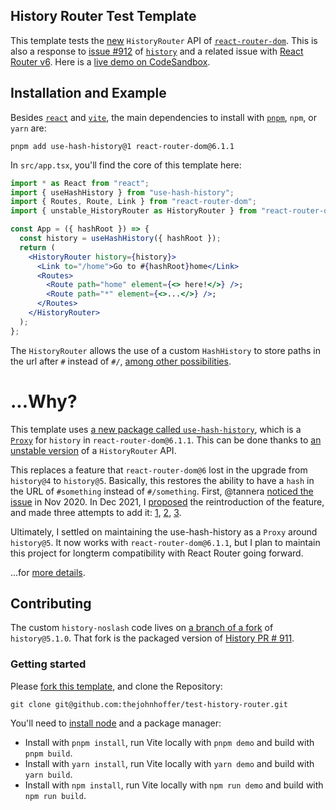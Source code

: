 ## History Router Test Template

This template tests the [new][6_1_1] `HistoryRouter` API of [`react-router-dom`](https://github.com/remix-run/react-router/). This is also a response to [issue #912](https://github.com/remix-run/history/issues/912) of [`history`](https://github.com/remix-run/history/) and a related issue with [React Router v6](https://reactrouter.com/docs/en/v6). Here is a [live demo on CodeSandbox][Sandbox].

## Installation and Example

Besides [`react`](https://reactjs.org/) and [`vite`](https://vitejs.dev/), the main dependencies to install with [`pnpm`](https://pnpm.io/), `npm`, or `yarn` are:

```
pnpm add use-hash-history@1 react-router-dom@6.1.1
```

In `src/app.tsx`, you'll find the core of this template here:

```jsx
import * as React from "react";
import { useHashHistory } from "use-hash-history";
import { Routes, Route, Link } from "react-router-dom";
import { unstable_HistoryRouter as HistoryRouter } from "react-router-dom";

const App = ({ hashRoot }) => {
  const history = useHashHistory({ hashRoot });
  return (
    <HistoryRouter history={history}>
      <Link to="/home">Go to #{hashRoot}home</Link>
      <Routes>
        <Route path="home" element={<> here!</>} />;
        <Route path="*" element={<>...</>} />;
      </Routes>
    </HistoryRouter>
  );
};
```

The `HistoryRouter` allows the use of a custom `HashHistory` to store paths in the url after `#` instead of `#/`, [among other possibilities][ExampleProps].

# ...Why?

This template uses [a new package called `use-hash-history`][NPM], which is a [`Proxy`][Proxy] for `history` in `react-router-dom@6.1.1`. This can be done thanks to [an unstable version][6_1_1] of a `HistoryRouter` API.

This replaces a feature that `react-router-dom@6` lost in the upgrade from `history@4` to `history@5`. Basically, this restores the ability to have a `hash` in the URL of `#something` instead of `#/something`. First, @tannera [noticed the issue](https://github.com/remix-run/react-router/issues/7703) in Nov 2020. In Dec 2021, I [proposed](https://github.com/remix-run/react-router/issues/8459) the reintroduction of the feature, and made three attempts to add it: [1][1], [2][2], [3][3].

Ultimately, I settled on maintaining the use-hash-history as a `Proxy` around `history@5`. It now works with `react-router-dom@6.1.1`, but I plan to maintain this project for longterm compatibility with React Router going forward.

...for [more details](https://github.com/thejohnhoffer/test-history-router/blob/main/WHY.md).

## Contributing

The custom `history-noslash` code lives on [a branch of a fork](https://github.com/thejohnhoffer/history/tree/publish-noslash) of `history@5.1.0`. That fork is the packaged version of [History PR # 911](https://github.com/remix-run/history/pull/911).

### Getting started

Please [fork this template](https://github.com/thejohnhoffer/test-history-router/fork), and clone the Repository:

```
git clone git@github.com:thejohnhoffer/test-history-router.git
```

You'll need to [install node](https://heynode.com/tutorial/install-nodejs-locally-nvm/) and a package manager:

- Install with `pnpm install`, run Vite locally with `pnpm demo` and build with `pnpm build`.
- Install with `yarn install`, run Vite locally with `yarn demo` and build with `yarn build`.
- Install with `npm install`, run Vite locally with `npm run demo` and build with `npm run build`.


[1]:https://github.com/remix-run/react-router/pull/8450
[2]:https://github.com/remix-run/react-router/pull/8460
[3]:https://github.com/remix-run/react-router/pull/8463

[ExampleProps]:https://github.com/thejohnhoffer/use-hash-history/blob/v1.0.0/demo/exampleProps.ts#L14
[6_1_1]:https://github.com/remix-run/react-router/releases/tag/v6.1.1

[Proxy]:https://developer.mozilla.org/en-US/docs/Web/JavaScript/Reference/Global_Objects/Proxy#examples
[Sandbox]:https://codesandbox.io/s/use-hash-history-esl4q
[NPM]:https://www.npmjs.com/package/use-hash-history
